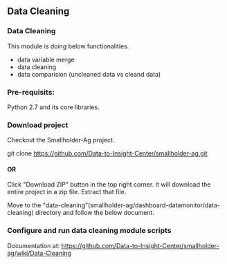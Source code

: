 ## Data Cleaning

### Data Cleaning

This module is doing below functionalities.
- data variable merge
- data cleaning
- data comparision (uncleaned data vs cleand data)

### Pre-requisits:

Python 2.7 and its core libraries.

### Download project
Checkout the Smallholder-Ag project.

git clone https://github.com/Data-to-Insight-Center/smallholder-ag.git

#### OR

Click "Download ZIP" button in the top right corner. It will download the entire project in a zip file. Extract that file.

Move to the "data-cleaning"(smallholder-ag/dashboard-datamonitor/data-cleaning) directory and follow the below document.

### Configure and run data cleaning module scripts

Documentation at: https://github.com/Data-to-Insight-Center/smallholder-ag/wiki/Data-Cleaning
